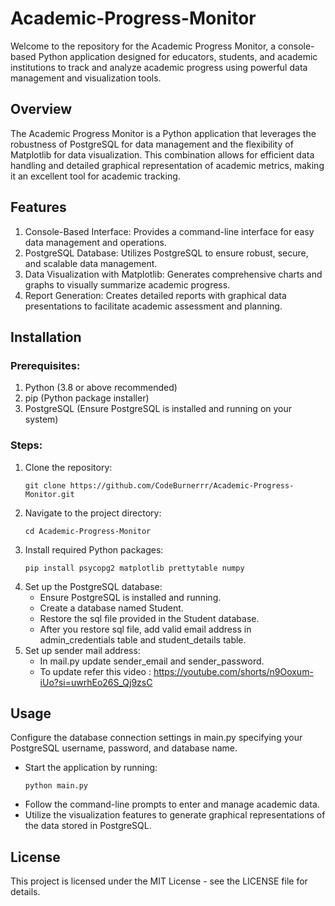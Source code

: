 # Academic-Progress-Monitor
Welcome to the repository for the Academic Progress Monitor, a console-based Python application designed for educators, students, and academic institutions to track and analyze academic progress using powerful data management and visualization tools.

## Overview
The Academic Progress Monitor is a Python application that leverages the robustness of PostgreSQL for data management and the flexibility of Matplotlib for data visualization. This combination allows for efficient data handling and detailed graphical representation of academic metrics, making it an excellent tool for academic tracking.

## Features
1. Console-Based Interface: Provides a command-line interface for easy data management and operations.
2. PostgreSQL Database: Utilizes PostgreSQL to ensure robust, secure, and scalable data management.
3. Data Visualization with Matplotlib: Generates comprehensive charts and graphs to visually summarize academic progress.
4. Report Generation: Creates detailed reports with graphical data presentations to facilitate academic assessment and planning.

## Installation
 ### Prerequisites:
 1. Python (3.8 or above recommended)
 2. pip (Python package installer)
 3. PostgreSQL (Ensure PostgreSQL is installed and running on your system)

 ### Steps:
 1. Clone the repository:
    ```
    git clone https://github.com/CodeBurnerrr/Academic-Progress-Monitor.git
    ```
 3. Navigate to the project directory:
    ```
    cd Academic-Progress-Monitor
    ```
 5. Install required Python packages:
    ```
    pip install psycopg2 matplotlib prettytable numpy
    ```
 7. Set up the PostgreSQL database:
    * Ensure PostgreSQL is installed and running.
    * Create a database named Student.
    * Restore the sql file provided in the Student database.
    * After you restore sql file, add valid email address in admin_credentials table and student_details table.
 8. Set up sender mail address:
    * In mail.py update sender_email and sender_password.
    * To update refer this video : https://youtube.com/shorts/n9Ooxum-iUo?si=uwrhEo26S_Qj9zsC

## Usage
Configure the database connection settings in main.py specifying your PostgreSQL username, password, and database name.
+ Start the application by running:
  ```
  python main.py
  ```
+ Follow the command-line prompts to enter and manage academic data.
+ Utilize the visualization features to generate graphical representations of the data stored in PostgreSQL.

## License
This project is licensed under the MIT License - see the LICENSE file for details.
